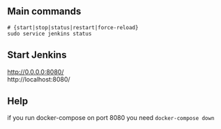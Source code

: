 ## Main commands
```
# {start|stop|status|restart|force-reload}  
sudo service jenkins status
```  

## Start Jenkins
http://0.0.0.0:8080/  
http://localhost:8080/  

## Help
if you run docker-compose on port 8080 you need `docker-compose down`
